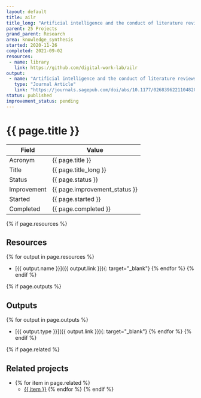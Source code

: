 ```yaml
---
layout: default
title: ailr
title_long: "Artificial intelligence and the conduct of literature reviews"
parent: 25 Projects
grand_parent: Research
area: knowledge_synthesis
started: 2020-11-26
completed: 2021-09-02
resources:
 - name: library
   link: https://github.com/digital-work-lab/ailr
output:
 - name: "Artificial intelligence and the conduct of literature reviews"
   type: "Journal Article"
   link: "https://journals.sagepub.com/doi/abs/10.1177/02683962211048201"
status: published
improvement_status: pending
---
```


# {{ page.title }}

Field               | Value
------------------- | ----------------------------------
Acronym             | {{ page.title }}
Title               | {{ page.title_long }}
Status              | {{ page.status }}
Improvement         | {{ page.improvement_status }}
Started             | {{ page.started }}
Completed           | {{ page.completed }}

{% if page.resources %}
## Resources

  {% for output in page.resources %}
  - [{{ output.name }}]({{ output.link }}){: target="_blank"}
  {% endfor %}
{% endif %}

{% if page.outputs %}
## Outputs

  {% for output in page.outputs %}
  - [{{ output.type }}]({{ output.link }}){: target="_blank"}
  {% endfor %}
{% endif %}

{% if page.related %}
## Related projects 

- {% for item in page.related %}
  - <a href="{{ item }}">{{ item }}</a>
{% endfor %}
{% endif %}
